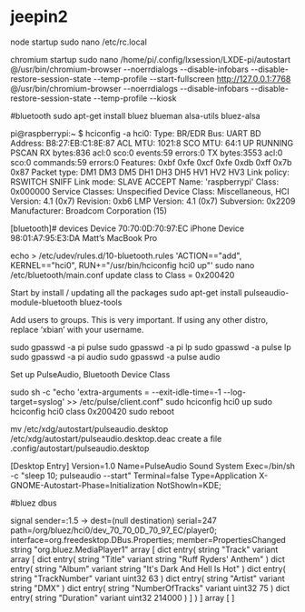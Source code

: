 # jeepin2

node startup
sudo nano /etc/rc.local

chromium startup
sudo nano /home/pi/.config/lxsession/LXDE-pi/autostart
@/usr/bin/chromium-browser --noerrdialogs --disable-infobars --disable-restore-session-state --temp-profile --start-fullscreen http://127.0.0.1:7768
@/usr/bin/chromium-browser --noerrdialogs --disable-infobars --disable-restore-session-state --temp-profile --kiosk


#bluetooth
sudo apt-get install bluez blueman alsa-utils bluez-alsa


pi@raspberrypi:~ $ hciconfig -a
hci0:	Type: BR/EDR  Bus: UART
	BD Address: B8:27:EB:C1:8E:87  ACL MTU: 1021:8  SCO MTU: 64:1
	UP RUNNING PSCAN 
	RX bytes:836 acl:0 sco:0 events:59 errors:0
	TX bytes:3553 acl:0 sco:0 commands:59 errors:0
	Features: 0xbf 0xfe 0xcf 0xfe 0xdb 0xff 0x7b 0x87
	Packet type: DM1 DM3 DM5 DH1 DH3 DH5 HV1 HV2 HV3 
	Link policy: RSWITCH SNIFF 
	Link mode: SLAVE ACCEPT 
	Name: 'raspberrypi'
	Class: 0x000000
	Service Classes: Unspecified
	Device Class: Miscellaneous, 
	HCI Version: 4.1 (0x7)  Revision: 0xb6
	LMP Version: 4.1 (0x7)  Subversion: 0x2209
	Manufacturer: Broadcom Corporation (15)

[bluetooth]# devices
Device 70:70:0D:70:97:EC iPhone
Device 98:01:A7:95:E3:DA Matt’s MacBook Pro


echo > /etc/udev/rules.d/10-bluetooth.rules 'ACTION=="add", KERNEL=="hci0", RUN+="/usr/bin/hciconfig hci0 up"'
sudo nano /etc/bluetooth/main.conf
  update class to Class = 0x200420


Start by install / updating all the packages
sudo apt-get install pulseaudio-module-bluetooth bluez-tools


Add users to groups. This is very important. If using any other distro, replace ‘xbian’ with your username.

sudo gpasswd -a pi pulse
sudo gpasswd -a pi lp
sudo gpasswd -a pulse lp
sudo gpasswd -a pi audio
sudo gpasswd -a pulse audio


Set up PulseAudio, Bluetooth Device Class

sudo sh -c "echo 'extra-arguments = --exit-idle-time=-1 --log-target=syslog' >> /etc/pulse/client.conf"
sudo hciconfig hci0 up
sudo hciconfig hci0 class 0x200420
sudo reboot


mv /etc/xdg/autostart/pulseaudio.desktop /etc/xdg/autostart/pulseaudio.desktop.deac
create a file .config/autostart/pulseaudio.desktop

[Desktop Entry]
Version=1.0
Name=PulseAudio Sound System
Exec=/bin/sh -c "sleep 10; pulseaudio --start"
Terminal=false
Type=Application
X-GNOME-Autostart-Phase=Initialization
NotShowIn=KDE;


#bluez dbus

signal sender=:1.5 -> dest=(null destination) serial=247 path=/org/bluez/hci0/dev_70_70_0D_70_97_EC/player0; interface=org.freedesktop.DBus.Properties; member=PropertiesChanged
   string "org.bluez.MediaPlayer1"
   array [
      dict entry(
         string "Track"
         variant             array [
               dict entry(
                  string "Title"
                  variant                      string "Ruff Ryders' Anthem"
               )
               dict entry(
                  string "Album"
                  variant                      string "It's Dark And Hell Is Hot"
               )
               dict entry(
                  string "TrackNumber"
                  variant                      uint32 63
               )
               dict entry(
                  string "Artist"
                  variant                      string "DMX"
               )
               dict entry(
                  string "NumberOfTracks"
                  variant                      uint32 75
               )
               dict entry(
                  string "Duration"
                  variant                      uint32 214000
               )
            ]
      )
   ]
   array [
   ]
